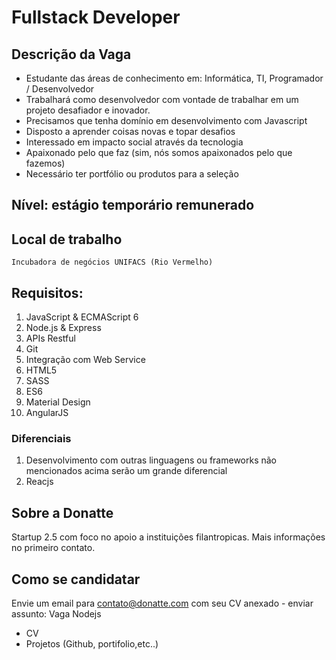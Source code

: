 # Fullstack Developer

## Descrição da Vaga
- Estudante das áreas de conhecimento em: Informática, TI, Programador / Desenvolvedor
- Trabalhará como desenvolvedor com vontade de trabalhar em um projeto desafiador e inovador.
- Precisamos que tenha domínio em desenvolvimento com Javascript
- Disposto a aprender coisas novas e topar desafios
- Interessado em impacto social através da tecnologia
- Apaixonado pelo que faz (sim, nós somos apaixonados pelo que fazemos)
- Necessário ter portfólio ou produtos para a seleção

## Nível: estágio temporário remunerado

## Local de trabalho
	Incubadora de negócios UNIFACS (Rio Vermelho)

## Requisitos:
1. JavaScript & ECMAScript 6
1. Node.js & Express
1. APIs Restful
1. Git
1. Integração com Web Service
1. HTML5
1. SASS
1. ES6
1. Material Design
1. AngularJS

### Diferenciais

1. Desenvolvimento com outras linguagens ou frameworks não mencionados acima serão um grande diferencial
1. Reacjs

## Sobre a Donatte

Startup 2.5 com foco no apoio a instituições filantropicas.
Mais informações no primeiro contato.


## Como se candidatar

Envie um email para contato@donatte.com com seu CV anexado - enviar assunto:
Vaga Nodejs

 - CV
 - Projetos (Github, portifolio,etc..)
